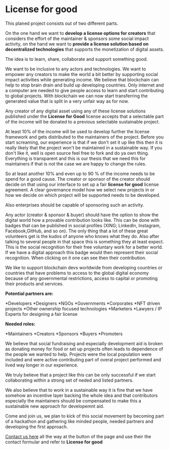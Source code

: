 # License for good

This planed project consists out of two different parts.

On the one hand we want to **develop a license options for creators** that considers the effort of the maintainer & sponsors some social impact activity, on the hand we want to **provide a license solution based on decentralized technologies** that supports the monetization of digital assets.

The idea is to learn, share, collaborate and support something good.

We want to be inclusive to any actors and technologies.
We want to empower any creators to make the world a bit better by supporting social impact activities while generating income.
We believe that blockchain can help to stop brain drain and build up developing countries. Only internet and a computer are needed to give people access to learn and start contributing to global projects. With blockchain we can now start transferring the generated value that is split in a very unfair way as for now.

Any creator of any digital asset using any of these license solutions published under the **License for Good** license accepts that a selectable part of the income will be donated to a previous selectable sustainable project.

At least 10% of the income will be used to develop further the license framework and gets distributed to the maintainers of the project. Before you start screaming, our experience is that if we don't set it up like this then it is really likely that the project won't be maintained in a sustainable way. If you don't like it, well is open source feel free to fork and do ya own thing. Everything is transparent and this is our thesis that we need this for maintainers if that is not the case we are happy to change the rules.

So at least another 10% and even up to 90 % of the income needs to be spend for a good cause.
The creator or sponsor of the creator should decide on that using our interface to set up a fair **license for good** license agreement. 
A clear governance model how we select new projects in or how we decide on which project will be supported needs to be developed.

Also enterprises should be capable of sponsoring such an activity.

Any actor (creator & sponsor & buyer) should have the option to show the digital world how a provable contribution looks like. This can be done with badges that can be published in social profiles (XING; LinkedIn, Instagram, Facebook,GitHub, and so on). The only thing that a lot of these great volunteers get is the kudos of anyone who knows what they do. Also after talking to several people in that space this is something they at least expect. This is the social recognition for their free voluntary work for a better world. If we have a digital approach this badge would then represent their social recognition. When clicking on it one can see then their contribution.

We like to support blockchain devs worldwide from developing countries or countries that have problems to access to the global digital economy because of any governmental restrictions, access to capital or promoting their products and services.

**Potential partners are:** 

*Developers
*Designers
*NGOs
*Governments
*Corporates
*NFT driven projects
*Other ownership focused technologies
*Marketers
*Lawyers / IP Experts for designing a fair license

**Needed roles:**

*Maintainers
*Creators
*Sponsors
*Buyers
*Promoters

We believe that social fundraising and especially development aid is broken as donating money for food or set up projects often leads to dependence of the people we wanted to help. Projects were the local population were included and were active contributing part of overal project performed and lived way longer in our experience. 

We truly believe that a project like this can be only successful if we start collaborating within a strong set of neded and listed partners.

We also believe that to work in a sustainable way it is fine that we have somehow an incentive layer backing the whole idea and that contributors especially the maintainers should be compensated to make this a sustainable new approach for developemnt aid.

Come and join us, we plan to kick of this social movement by becoming part of a hackathon and gathering like minded people, needed partners and developing the first approach.

[Contact us here](https://license.rocks) all the way at the button of the page and use their the contact formular and refer to **License for good**
